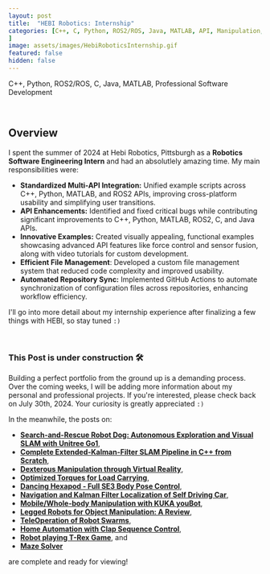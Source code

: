 ```yaml
---
layout: post
title:  "HEBI Robotics: Internship"
categories: [C++, C, Python, ROS2/ROS, Java, MATLAB, API, Manipulation, Motion Planning, Dynamics Systems, Controls, Data Structures, Simulation, Wheeled Locomotion, Legged Locomotion
]
image: assets/images/HebiRoboticsInternship.gif
featured: false
hidden: false
---
```

C++, Python, ROS2/ROS, C, Java, MATLAB, Professional Software Development

<br>

## Overview

I spent the summer of 2024 at Hebi Robotics, Pittsburgh as a **Robotics Software Engineering Intern** and had an absolutlely amazing time. My main responsibilities were:

- **Standardized Multi-API Integration:** Unified example scripts across C++, Python, MATLAB, and ROS2 APIs, improving cross-platform usability and simplifying user transitions.
 - **API Enhancements:** Identified and fixed critical bugs while contributing significant improvements to C++, Python, MATLAB, ROS2, C, and Java APIs.
- **Innovative Examples:** Created visually appealing, functional examples showcasing advanced API features like force control and sensor fusion, along with video tutorials for custom development.
- **Efficient File Management**: Developed a custom file management system that reduced code complexity and improved usability.
- **Automated Repository Sync:** Implemented GitHub Actions to automate synchronization of configuration files across repositories, enhancing workflow efficiency.

I'll go into more detail about my internship experience after finalizing a few things with HEBI, so stay tuned `:)`



<br>

### This Post is under construction 🛠️
Building a perfect portfolio from the ground up is a demanding process.
Over the coming weeks, I will be adding more information about my personal and professional projects. 
If you're interested, please check back on July 30th, 2024.
Your curiosity is greatly appreciated `:)`

In the meanwhile, the posts on:
- [**Search-and-Rescue Robot Dog: Autonomous Exploration and Visual SLAM with Unitree Go1**](https://adityanairs.website/SearchAndRescue/), 
- [**Complete Extended-Kalman-Filter SLAM Pipeline in C++ from Scratch**](https://adityanairs.website/SLAMpipeline/), 
- [**Dexterous Manipulation through Virtual Reality**](https://adityanairs.website/DexterousManipulationThroughVR/), 
- [**Optimized Torques for Load Carrying**](https://adityanairs.website/JointTorqueOptimization/),
- [**Dancing Hexapod - Full SE3 Body Pose Control**](https://adityanairs.website/DancingHexapod/), 
- [**Navigation and Kalman Filter Localization of Self Driving Car**](https://adityanairs.website/SelfDrivingCar/), 
- [**Mobile/Whole-body Manipulation with KUKA youBot**](https://adityanairs.website/MobileManipulation/),
- [**Legged Robots for Object Manipulation: A Review**](https://adityanairs.website/LeggedRobotsForObjectManipulation/), 
- [**TeleOperation of Robot Swarms**](https://adityanairs.website/TeleOperationOfRobotSwarms/), 
- [**Home Automation with Clap Sequence Control**](https://adityanairs.website/ClapSequenceControl/), 
- [**Robot playing T-Rex Game**](https://adityanairs.website/TRexGame/), and
- [**Maze Solver**](https://adityanairs.website/MazeSolver/)

are complete and ready for viewing!

<br>




